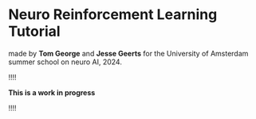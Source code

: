 # Neuro Reinforcement Learning Tutorial 
made by **Tom George** and **Jesse Geerts** for the University of Amsterdam summer school on neuro AI, 2024.

!!!!

**This is a work in progress** 

!!!!